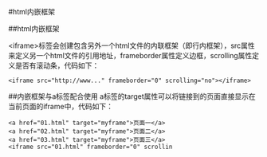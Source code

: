 #html内嵌框架


##html内嵌框架

&lt;iframe&gt;标签会创建包含另外一个html文件的内联框架（即行内框架），src属性来定义另一个html文件的引用地址，frameborder属性定义边框，scrolling属性定义是否有滚动条，代码如下：

```
<iframe src="http://www..." frameborder="0" scrolling="no"></iframe>
```


##内嵌框架与a标签配合使用
a标签的target属性可以将链接到的页面直接显示在当前页面的iframe中，代码如下：

```
<a href="01.html" target="myframe">页面一</a>
<a href="02.html" target="myframe">页面二</a>
<a href="03.html" target="myframe">页面三</a>
<iframe src="01.html" frameborder="0" scrollin
```

